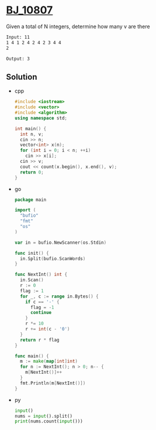 # [BJ_10807](https://acmicpc.net/problem/10807)

Given a total of N integers, determine how many v are there

```txt
Input: 11
1 4 1 2 4 2 4 2 3 4 4
2

Output: 3
```

## Solution

* cpp

  ```cpp
  #include <iostream>
  #include <vector>
  #include <algorithm>
  using namespace std;

  int main() {
    int n, v;
    cin >> n;
    vector<int> x(n);
    for (int i = 0; i < n; ++i)
      cin >> x[i];
    cin >> v;
    cout << count(x.begin(), x.end(), v);
    return 0;
  }
  ```

* go

  ```go
  package main

  import (
    "bufio"
    "fmt"
    "os"
  )

  var in = bufio.NewScanner(os.Stdin)

  func init() {
    in.Split(bufio.ScanWords)
  }

  func NextInt() int {
    in.Scan()
    r := 0
    flag := 1
    for _, c := range in.Bytes() {
      if c == '-' {
        flag = -1
        continue
      }
      r *= 10
      r += int(c - '0')
    }
    return r * flag
  }

  func main() {
    m := make(map[int]int)
    for n := NextInt(); n > 0; n-- {
      m[NextInt()]++
    }
    fmt.Println(m[NextInt()])
  }
  ```

* py

  ```py
  input()
  nums = input().split()
  print(nums.count(input()))
  ```
